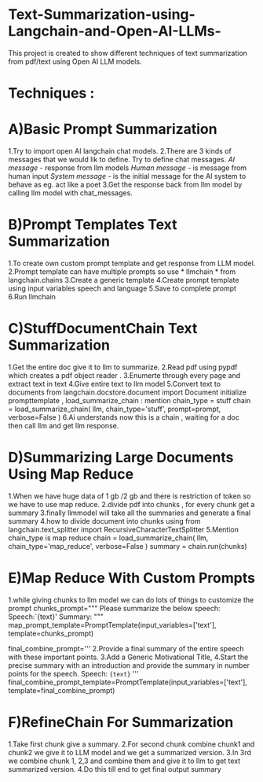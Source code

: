 # Text-Summarization-using-Langchain-and-Open-AI-LLMs-
This project is created to show different techniques of text summarization from pdf/text using Open AI LLM models.

# Techniques :

# A)Basic Prompt Summarization

1.Try to import open AI langchain chat models.
2.There are 3 kinds of messages that we would lik to define. Try to define chat messages.
*AI message* - response from llm models 
*Human message* - is message from human input 
*System message* - is the initial message for the AI system to behave as eg. act like a poet
3.Get the response back from llm model by calling llm model with chat_messages.

# B)Prompt Templates Text Summarization

1.To create own custom prompt template and get response from LLM model.
2.Prompt template can have multiple prompts so use * llmchain * from langchain.chains
3.Create a generic template 
4.Create prompt template using input variables speech and language 
5.Save to complete prompt 
6.Run llmchain 

# C)StuffDocumentChain Text Summarization

1.Get the entire doc give it to llm to summarize.
2.Read pdf using pypdf which creates a pdf object reader .
3.Enumerte through every page and extract text in text 
4.Give entire text to llm model 
5.Convert text to documents
from langchain.docstore.document import Document
initialize prompttemplate , 
load_summarize_chain : mention chain_type = stuff 
chain = load_summarize_chain(
    llm,
    chain_type='stuff',
    prompt=prompt,
    verbose=False
)
6.Ai understands now this is a chain , waiting for a doc then call llm and get llm response.

# D)Summarizing Large Documents Using Map Reduce

1.When we have huge data of 1 gb /2 gb and there is restriction of token so we have to use map reduce. 
2.divide pdf into chunks , for every chunk get a summary 
3.finally llmmodel will take all the summaries and generate a final summary 
4.how to divide document into chunks using from langchain.text_splitter import RecursiveCharacterTextSplitter
5.Mention chain_type is map reduce 
chain = load_summarize_chain(
    llm,
    chain_type='map_reduce',
    verbose=False
)
summary = chain.run(chunks)

# E)Map Reduce With Custom Prompts

1.while giving chunks to llm model we can do lots of things to customize the prompt 
chunks_prompt="""
Please summarize the below speech:
Speech:`{text}'
Summary:
"""
map_prompt_template=PromptTemplate(input_variables=['text'],
                                    template=chunks_prompt)

final_combine_prompt='''
2.Provide a final summary of the entire speech with these important points.
3.Add a Generic Motivational Title,
4.Start the precise summary with an introduction and provide the summary in number points for the speech.
Speech: `{text}`
'''
final_combine_prompt_template=PromptTemplate(input_variables=['text'],
                                             template=final_combine_prompt)


# F)RefineChain For Summarization

1.Take first chunk give a summary.
2.For second chunk combine chunk1 and chunk2 we give it to LLM model and we get a summarized version.
3.In 3rd we combine chunk 1, 2,3 and combine them and give it to llm to get text summarized version.
4.Do this till end to get final output summary





